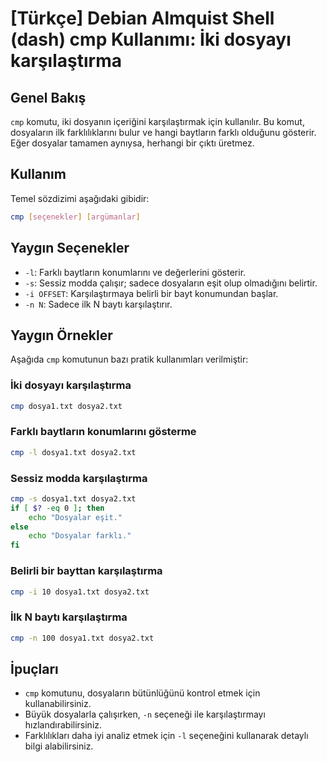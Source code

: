 # [Türkçe] Debian Almquist Shell (dash) cmp Kullanımı: İki dosyayı karşılaştırma

## Genel Bakış
`cmp` komutu, iki dosyanın içeriğini karşılaştırmak için kullanılır. Bu komut, dosyaların ilk farklılıklarını bulur ve hangi baytların farklı olduğunu gösterir. Eğer dosyalar tamamen aynıysa, herhangi bir çıktı üretmez.

## Kullanım
Temel sözdizimi aşağıdaki gibidir:

```bash
cmp [seçenekler] [argümanlar]
```

## Yaygın Seçenekler
- `-l`: Farklı baytların konumlarını ve değerlerini gösterir.
- `-s`: Sessiz modda çalışır; sadece dosyaların eşit olup olmadığını belirtir.
- `-i OFFSET`: Karşılaştırmaya belirli bir bayt konumundan başlar.
- `-n N`: Sadece ilk N baytı karşılaştırır.

## Yaygın Örnekler
Aşağıda `cmp` komutunun bazı pratik kullanımları verilmiştir:

### İki dosyayı karşılaştırma
```bash
cmp dosya1.txt dosya2.txt
```

### Farklı baytların konumlarını gösterme
```bash
cmp -l dosya1.txt dosya2.txt
```

### Sessiz modda karşılaştırma
```bash
cmp -s dosya1.txt dosya2.txt
if [ $? -eq 0 ]; then
    echo "Dosyalar eşit."
else
    echo "Dosyalar farklı."
fi
```

### Belirli bir bayttan karşılaştırma
```bash
cmp -i 10 dosya1.txt dosya2.txt
```

### İlk N baytı karşılaştırma
```bash
cmp -n 100 dosya1.txt dosya2.txt
```

## İpuçları
- `cmp` komutunu, dosyaların bütünlüğünü kontrol etmek için kullanabilirsiniz.
- Büyük dosyalarla çalışırken, `-n` seçeneği ile karşılaştırmayı hızlandırabilirsiniz.
- Farklılıkları daha iyi analiz etmek için `-l` seçeneğini kullanarak detaylı bilgi alabilirsiniz.